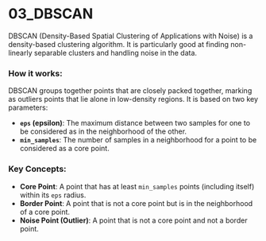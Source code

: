 # 03_DBSCAN

DBSCAN (Density-Based Spatial Clustering of Applications with Noise) is a density-based clustering algorithm. It is particularly good at finding non-linearly separable clusters and handling noise in the data.

### How it works:

DBSCAN groups together points that are closely packed together, marking as outliers points that lie alone in low-density regions. It is based on two key parameters:

-   **`eps` (epsilon)**: The maximum distance between two samples for one to be considered as in the neighborhood of the other.
-   **`min_samples`**: The number of samples in a neighborhood for a point to be considered as a core point.

### Key Concepts:

-   **Core Point**: A point that has at least `min_samples` points (including itself) within its `eps` radius.
-   **Border Point**: A point that is not a core point but is in the neighborhood of a core point.
-   **Noise Point (Outlier)**: A point that is not a core point and not a border point. 
